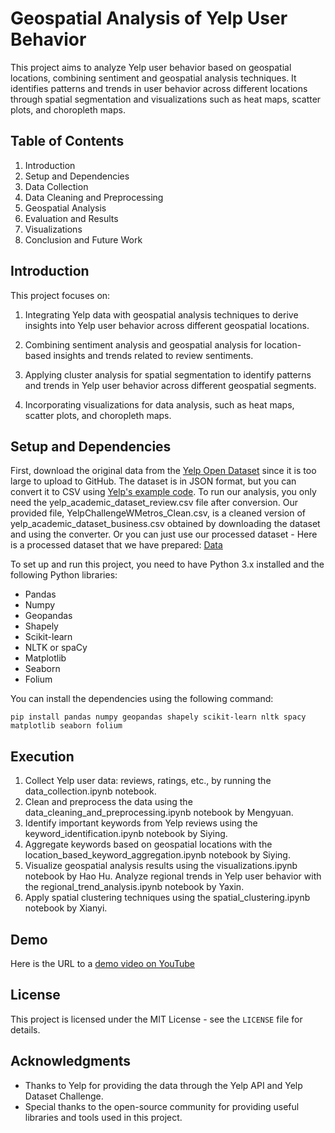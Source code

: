 # Geospatial Analysis of Yelp User Behavior
This project aims to analyze Yelp user behavior based on geospatial locations, combining sentiment and geospatial analysis techniques. It identifies patterns and trends in user behavior across different locations through spatial segmentation and visualizations such as heat maps, scatter plots, and choropleth maps.

## Table of Contents
1. Introduction
2. Setup and Dependencies
3. Data Collection
4. Data Cleaning and Preprocessing
5. Geospatial Analysis
6. Evaluation and Results
7. Visualizations
8. Conclusion and Future Work

## Introduction

This project focuses on:

1. Integrating Yelp data with geospatial analysis techniques to derive insights into Yelp user behavior across different geospatial locations.

2. Combining sentiment analysis and geospatial analysis for location-based insights and trends related to review sentiments.

3. Applying cluster analysis for spatial segmentation to identify patterns and trends in Yelp user behavior across different geospatial segments.

4. Incorporating visualizations for data analysis, such as heat maps, scatter plots, and choropleth maps.

## Setup and Dependencies

First, download the original data from the [Yelp Open Dataset](https://www.yelp.com/dataset) since it is too large to upload to GitHub. The dataset is in JSON format, but you can convert it to CSV using [Yelp's example code](https://github.com/Yelp/dataset-examples). To run our analysis, you only need the yelp_academic_dataset_review.csv file after conversion. Our provided file, YelpChallengeWMetros_Clean.csv, is a cleaned version of yelp_academic_dataset_business.csv obtained by downloading the dataset and using the converter. Or you can just use our processed dataset - Here is a processed dataset that we have prepared: [Data](https://www.dropbox.com/sh/8m7atj7b2zp0iv2/AABucyarf-LHhJZ6JEb8vFQOa?dl=0)

To set up and run this project, you need to have Python 3.x installed and the following Python libraries:

- Pandas
- Numpy
- Geopandas
- Shapely
- Scikit-learn
- NLTK or spaCy
- Matplotlib
- Seaborn
- Folium

You can install the dependencies using the following command:

```pip install pandas numpy geopandas shapely scikit-learn nltk spacy matplotlib seaborn folium```

## Execution

1. Collect Yelp user data: reviews, ratings, etc., by running the data_collection.ipynb notebook.
2. Clean and preprocess the data using the data_cleaning_and_preprocessing.ipynb notebook by Mengyuan.
3. Identify important keywords from Yelp reviews using the keyword_identification.ipynb notebook by Siying.
4. Aggregate keywords based on geospatial locations with the location_based_keyword_aggregation.ipynb notebook by Siying.
5. Visualize geospatial analysis results using the visualizations.ipynb notebook by Hao Hu.
Analyze regional trends in Yelp user behavior with the regional_trend_analysis.ipynb notebook by Yaxin.
6. Apply spatial clustering techniques using the spatial_clustering.ipynb notebook by Xianyi.

## Demo
Here is the URL to a [demo video on YouTube](https://youtu.be/cZWj-torlqY)

## License
This project is licensed under the MIT License - see the `LICENSE` file for details.

## Acknowledgments
- Thanks to Yelp for providing the data through the Yelp API and Yelp Dataset Challenge.
- Special thanks to the open-source community for providing useful libraries and tools used in this project.
